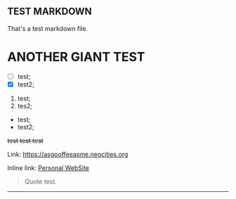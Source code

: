 
## TEST MARKDOWN

That's a test markdown file.

# ANOTHER GIANT TEST

- [ ] test;
- [x] test2;

1. test;
2. tes2;

- test;
- test2;

~~test test test~~

Link: <https://asgooffeeasme.neocities.org>

Inline link: [Personal WebSite](https://asgooffeeasme.neocities.org)

> Quote test.

----
